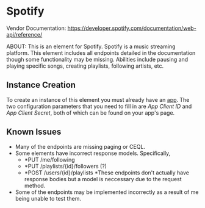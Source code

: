 # Spotify

Vendor Documentation: https://developer.spotify.com/documentation/web-api/reference/

ABOUT: This is an element for Spotify. Spotify is a music streaming platform. This element includes all endpoints detailed in the documentation though some functionality may be missing. Abilities include pausing and playing specific songs, creating playlists, following artists, etc.

## Instance Creation

To create an instance of this element you must already have an [app](https://developer.spotify.com/dashboard/applications). The two configuration parameters that you need to fill in are *App Client ID* and *App Client Secret*, both of which can be found on your app's page.

## Known Issues

- Many of the endpoints are missing paging or CEQL.
- Some elements have incorrect response models. Specifically,
  - *PUT   /me/following
  - *PUT   /playlists/{id}/followers (?)
  - *POST  /users/{id}/playlists
  *These endpoints don't actually have response bodies but a model is neccessary due to the request method.
- Some of the endpoints may be implemented incorrectly as a result of me being unable to test them.
